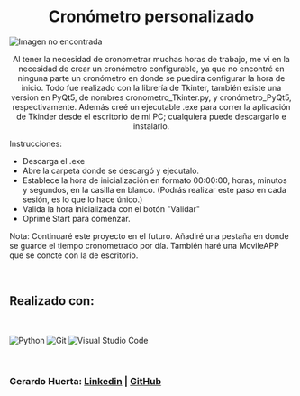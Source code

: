 
<h1 align = "center"> Cronómetro personalizado  </h1>


![Imagen no encontrada](src/logo.png)



<p align = "center"> Al tener la necesidad de cronometrar muchas horas de trabajo, me vi en la necesidad de crear un cronómetro configurable, ya que no encontré en ninguna parte
un cronómetro en donde se puedira configurar la hora de inicio.  Todo fue realizado con la librería de Tkinter, también existe una version en PyQt5, de nombres cronometro_Tkinter.py,
y cronómetro_PyQt5, respectivamente. Además creé un ejecutable .exe para correr la aplicación de Tkinder desde el escritorio de mi PC; cualquiera puede descargarlo e instalarlo.
  
Instrucciones:

* Descarga el .exe
*  Abre la carpeta donde se descargó y ejecutalo.
*  Establece la hora de inicialización en formato 00:00:00, horas, minutos y segundos, en la casilla en blanco. (Podrás realizar este paso en cada sesión, es lo que lo hace único.)
*  Valida la hora inicializada con el botón "Validar"
*  Oprime Start para comenzar. 

Nota: Continuaré este proyecto en el futuro. Añadiré una pestaña en donde se guarde el tiempo cronometrado por día. También haré una MovileAPP que se concte con la de escritorio.
</p>

<br/>

## Realizado con:

<br/>

![Python](https://img.shields.io/badge/Python-3776AB?style=for-the-badge&logo=python&logoColor=white)
![Git](https://img.shields.io/badge/git-%23F05033.svg?style=for-the-badge&logo=git&logoColor=white)
![Visual Studio Code](https://img.shields.io/badge/Visual%20Studio%20Code-0078d7.svg?style=for-the-badge&logo=visual-studio-code&logoColor=white)

<br/>


### Gerardo Huerta: [Linkedin]() | [GitHub](https://github.com/Gerardo-Huerta-Esc) 
